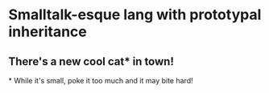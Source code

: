 # Smalltalk-esque lang with prototypal inheritance
## There's a new cool cat* in town!

\* While it's small, poke it too much and it may bite hard!
